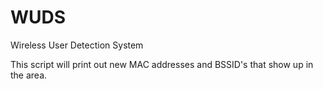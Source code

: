 # WUDS
Wireless User Detection System

This script will print out new MAC addresses and BSSID's that show up in the area. 
